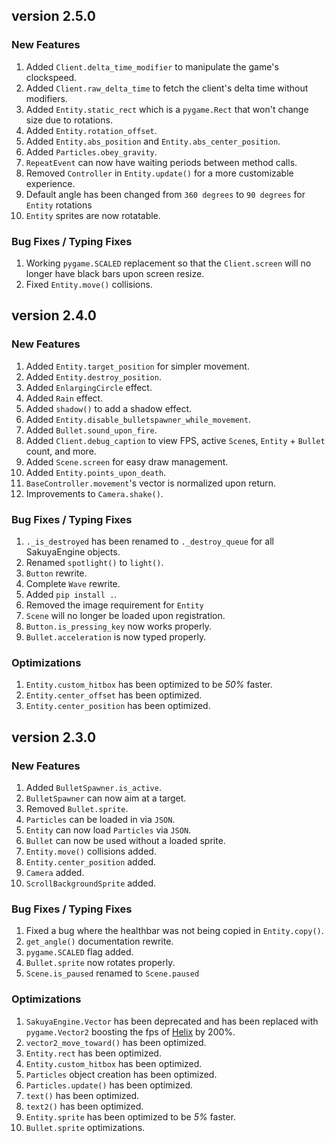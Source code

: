 ## version 2.5.0
### New Features
1. Added `Client.delta_time_modifier` to manipulate the game's clockspeed.
2. Added `Client.raw_delta_time` to fetch the client's delta time without modifiers.
3. Added `Entity.static_rect` which is a `pygame.Rect` that won't change size due to rotations.
4. Added `Entity.rotation_offset`.
5. Added `Entity.abs_position` and `Entity.abs_center_position`.
6. Added `Particles.obey_gravity`.
7. `RepeatEvent` can now have waiting periods between method calls.
8. Removed `Controller` in `Entity.update()` for a more customizable experience.
9. Default angle has been changed from `360 degrees` to `90 degrees` for `Entity` rotations
10. `Entity` sprites are now rotatable.

### Bug Fixes / Typing Fixes
1. Working `pygame.SCALED` replacement so that the `Client.screen` will no longer have black bars upon screen resize.
3. Fixed `Entity.move()` collisions.

## version 2.4.0
### New Features
1. Added `Entity.target_position` for simpler movement.
2. Added `Entity.destroy_position`.
3. Added `EnlargingCircle` effect.
4. Added `Rain` effect.
5. Added `shadow()` to add a shadow effect.
6. Added `Entity.disable_bulletspawner_while_movement`.
7. Added `Bullet.sound_upon_fire`.
8. Added `Client.debug_caption` to view FPS, active `Scene`s, `Entity` + `Bullet` count, and more.
9. Added `Scene.screen` for easy draw management.
10. Added `Entity.points_upon_death`.
11. `BaseController.movement`'s vector is normalized upon return.
12. Improvements to `Camera.shake()`.

### Bug Fixes / Typing Fixes
1. `._is_destroyed` has been renamed to `._destroy_queue` for all SakuyaEngine objects.
2. Renamed `spotlight()` to `light()`.
3. `Button` rewrite.
4. Complete `Wave` rewrite.
5. Added `pip install .`.
6. Removed the image requirement for `Entity`
7. `Scene` will no longer be loaded upon registration.
8. `Button.is_pressing_key` now works properly.
9. `Bullet.acceleration` is now typed properly.

### Optimizations
1. `Entity.custom_hitbox` has been optimized to be *50%* faster.
2. `Entity.center_offset` has been optimized.
3. `Entity.center_position` has been optimized.

## version 2.3.0
### New Features
1. Added `BulletSpawner.is_active`.
2. `BulletSpawner` can now aim at a target.
3. Removed `Bullet.sprite`.
4. `Particles` can be loaded in via `JSON`.
5. `Entity` can now load `Particles` via `JSON`.
6. `Bullet` can now be used without a loaded sprite.
7. `Entity.move()` collisions added.
8. `Entity.center_position` added.
9. `Camera` added.
10. `ScrollBackgroundSprite` added.

### Bug Fixes / Typing Fixes
1. Fixed a bug where the healthbar was not being copied in `Entity.copy()`.
2. `get_angle()` documentation rewrite.
3. `pygame.SCALED` flag added.
4. `Bullet.sprite` now rotates properly.
5. `Scene.is_paused` renamed to `Scene.paused`

### Optimizations
1. `SakuyaEngine.Vector` has been deprecated and has been replaced with `pygame.Vector2` boosting the fps of [Helix](https://github.com/novialriptide/Helix) by 200%.
2. `vector2_move_toward()` has been optimized.
3. `Entity.rect` has been optimized.
4. `Entity.custom_hitbox` has been optimized.
5. `Particles` object creation has been optimized.
6. `Particles.update()` has been optimized.
7. `text()` has been optimized.
8. `text2()` has been optimized.
9. `Entity.sprite` has been optimized to be *5%* faster.
10. `Bullet.sprite` optimizations.